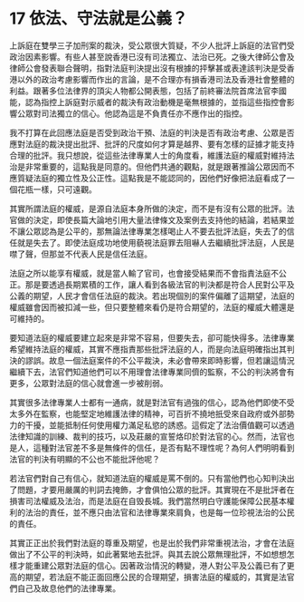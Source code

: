 # 17  依法、守法就是公義？

上訴庭在雙學三子加刑案的裁決，受公眾很大質疑，不少人批評上訴庭的法官們受政治因素影響。有些人甚至說香港已沒有司法獨立、法治已死。之後大律師公會及律師公會發表聯合聲明，指對法庭判決提出沒有根據的抨擊甚或表達該判決是受香港以外的政治考慮影響而作出的言論，是不合理亦有損香港司法及香港社會整體的利益。跟著多位法律界的頂尖人物都公開表態，包括了前終審法院首席法官李國能，認為指控上訴庭對示威者的裁決有政治動機是毫無根據的，並指這些指控會影響公眾對司法獨立的信心。他認為這是不負責任亦不應作出的指控。

我不打算在此回應法庭是否受到政治干預、法庭的判決是否有政治考慮、公眾是否應對法庭的裁決提出批評、批評的尺度如何才算是越界、要有怎樣的証據才能支持合理的批評。我只想說，從這些法律專業人士的角度看，維護法庭的權威對維持法治是非常重要的，這點我是同意的。但他們共通的觀點，就是跟著推論公眾因而不應質疑法庭的獨立性及公正性。這點我是不能認同的，因他們好像把法庭看成了一個花瓶一樣，只可遠觀。

其實所謂法庭的權威，是源自法庭本身所做的決定，而不是有沒有公眾的批評。法官做的決定，即使長篇大論地引用大量法律條文及案例去支持他的結論，若結果並不讓公眾認為是公平的，那無論法律專業怎樣喝止人不要去批評法庭，失去了的信任就是失去了。即使法庭成功地使用藐視法庭罪去阻嚇人去繼續批評法庭，人民是噤了聲，但那並不代表人民是信任法庭。

法庭之所以能享有權威，就是當人輸了官司，也會接受結果而不會指責法庭不公正。那是要透過長期累積的工作，讓人看到各級法官的判決都是符合人民對公平及公義的期望，人民才會信任法庭的裁決。若出現個別的案件偏離了這期望，法庭的權威雖會因而被扣減一些，但只要整體來看仍是符合期望的，法庭的權威大體還是可維持的。 

要知道法庭的權威要建立起來是非常不容易，但要失去，卻可能快得多。法律專業希望維持法庭的權威，其實不應指責那些批評法庭的人，而是向法庭明確指出其判決的謬誤。故息一個法庭案件的不公平裁決，未必會帶來即時影響，但若讓這情況繼續下去，法官們知道他們可以不用理會法律專業同儕的監察，不公的判決將會有更多，公眾對法庭的信心就會進一步被削弱。

其實很多法律專業人士都有一通病，就是對法官有過強的信心，認為他們即使不受太多外在監察，也能堅定地維護法律的精神，可百折不撓地扺受來自政府或外部勢力的干擾，並能抵制任何使用權力滿足私慾的誘惑。這假定了法治價值觀可以透過法律知識的訓練、裁判的技巧，以及莊嚴的宣誓烙印於對法官的心。然而，法官也是人，這種對法官差不多是無條件的信任，是否有點不理性呢？為何人們明明看到法官的判決有明顯的不公也不能批評他呢？

若法官們對自己有信心，就知道法庭的權威是罵不倒的。只有當他們也心知判決出了問題，才要用嚴厲的判詞去掩飾，才會俱怕公眾的批評。其實現在不是批評者在損害司法權威及法治，而是法庭在自毁長城。我們當然明白守護能保障公民基本權利的法治的責任，並不應只由法官和法律專業來肩負，也是每一位珍視法治的公民的責任。

其實正正出於我們對法庭的尊重及期望，也是出於我們非常重視法治，才會在法庭做出了不公平的判決時，如此著緊地去批評。與其去說公眾無理批評，不如想想怎樣才能重建公眾對法庭的信心。因著政治情況的轉變，港人對公平及公義已有了更高的期望，若法庭不能正面回應公民的合理期望，損害法庭的權威的，其實是法官們自己及故息他們的法律專業。
